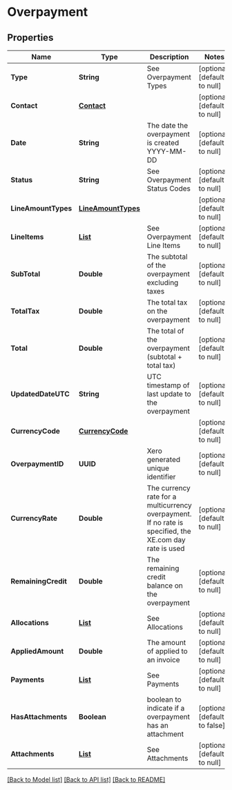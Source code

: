 # Overpayment
## Properties

| Name | Type | Description | Notes |
|------------ | ------------- | ------------- | -------------|
| **Type** | **String** | See Overpayment Types | [optional] [default to null] |
| **Contact** | [**Contact**](Contact.md) |  | [optional] [default to null] |
| **Date** | **String** | The date the overpayment is created YYYY-MM-DD | [optional] [default to null] |
| **Status** | **String** | See Overpayment Status Codes | [optional] [default to null] |
| **LineAmountTypes** | [**LineAmountTypes**](LineAmountTypes.md) |  | [optional] [default to null] |
| **LineItems** | [**List**](LineItem.md) | See Overpayment Line Items | [optional] [default to null] |
| **SubTotal** | **Double** | The subtotal of the overpayment excluding taxes | [optional] [default to null] |
| **TotalTax** | **Double** | The total tax on the overpayment | [optional] [default to null] |
| **Total** | **Double** | The total of the overpayment (subtotal + total tax) | [optional] [default to null] |
| **UpdatedDateUTC** | **String** | UTC timestamp of last update to the overpayment | [optional] [default to null] |
| **CurrencyCode** | [**CurrencyCode**](CurrencyCode.md) |  | [optional] [default to null] |
| **OverpaymentID** | **UUID** | Xero generated unique identifier | [optional] [default to null] |
| **CurrencyRate** | **Double** | The currency rate for a multicurrency overpayment. If no rate is specified, the XE.com day rate is used | [optional] [default to null] |
| **RemainingCredit** | **Double** | The remaining credit balance on the overpayment | [optional] [default to null] |
| **Allocations** | [**List**](Allocation.md) | See Allocations | [optional] [default to null] |
| **AppliedAmount** | **Double** | The amount of applied to an invoice | [optional] [default to null] |
| **Payments** | [**List**](Payment.md) | See Payments | [optional] [default to null] |
| **HasAttachments** | **Boolean** | boolean to indicate if a overpayment has an attachment | [optional] [default to false] |
| **Attachments** | [**List**](Attachment.md) | See Attachments | [optional] [default to null] |

[[Back to Model list]](../README.md#documentation-for-models) [[Back to API list]](../README.md#documentation-for-api-endpoints) [[Back to README]](../README.md)

